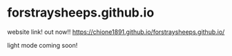 # forstraysheeps.github.io
website link! out now!!
https://chione1891.github.io/forstraysheeps.github.io/

light mode coming soon! 
